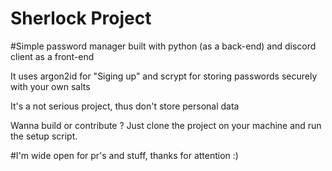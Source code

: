 # Sherlock Project

#Simple password manager built with python (as a back-end) and discord client as a front-end

It uses argon2id for "Siging up" and scrypt for storing passwords securely with your own salts

It's a not serious project, thus don't store personal data

Wanna build or contribute ? Just clone the project on your machine and run the setup script.

#I'm wide open for pr's and stuff, thanks for attention :)
